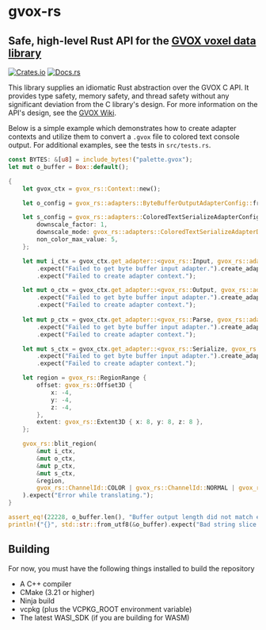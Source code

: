 # gvox-rs
## Safe, high-level Rust API for the [GVOX voxel data library](https://github.com/GabeRundlett/gvox)

[![Crates.io](https://img.shields.io/crates/v/gvox-rs.svg)](https://crates.io/crates/gvox-rs)
[![Docs.rs](https://docs.rs/gvox-rs/badge.svg)](https://docs.rs/gvox-rs)

This library supplies an idiomatic Rust abstraction over the GVOX C API. It provides type safety, memory safety, and thread safety
without any significant deviation from the C library's design. For more information on the API's design, see the [GVOX Wiki](https://github.com/GabeRundlett/gvox/wiki).

Below is a simple example which demonstrates how to create adapter contexts and utilize them to convert a `.gvox` file to colored text console output.
For additional examples, see the tests in `src/tests.rs`.

```rust
const BYTES: &[u8] = include_bytes!("palette.gvox");
let mut o_buffer = Box::default();

{
    let gvox_ctx = gvox_rs::Context::new();

    let o_config = gvox_rs::adapters::ByteBufferOutputAdapterConfig::from(&mut o_buffer);

    let s_config = gvox_rs::adapters::ColoredTextSerializeAdapterConfig {
        downscale_factor: 1,
        downscale_mode: gvox_rs::adapters::ColoredTextSerializeAdapterDownscaleMode::Nearest,
        non_color_max_value: 5,
    };

    let mut i_ctx = gvox_ctx.get_adapter::<gvox_rs::Input, gvox_rs::adapters::ByteBuffer>()
        .expect("Failed to get byte buffer input adapter.").create_adapter_context(BYTES)
        .expect("Failed to create adapter context.");

    let mut o_ctx = gvox_ctx.get_adapter::<gvox_rs::Output, gvox_rs::adapters::ByteBuffer>()
        .expect("Failed to get byte buffer input adapter.").create_adapter_context(o_config)
        .expect("Failed to create adapter context.");
    
    let mut p_ctx = gvox_ctx.get_adapter::<gvox_rs::Parse, gvox_rs::adapters::GvoxPalette>()
        .expect("Failed to get byte buffer input adapter.").create_adapter_context(())
        .expect("Failed to create adapter context.");

    let mut s_ctx = gvox_ctx.get_adapter::<gvox_rs::Serialize, gvox_rs::adapters::ColoredText>()
        .expect("Failed to get byte buffer input adapter.").create_adapter_context(s_config)
        .expect("Failed to create adapter context.");

    let region = gvox_rs::RegionRange {
        offset: gvox_rs::Offset3D {
            x: -4,
            y: -4,
            z: -4,
        },
        extent: gvox_rs::Extent3D { x: 8, y: 8, z: 8 },
    };

    gvox_rs::blit_region(
        &mut i_ctx,
        &mut o_ctx,
        &mut p_ctx,
        &mut s_ctx,
        &region,
        gvox_rs::ChannelId::COLOR | gvox_rs::ChannelId::NORMAL | gvox_rs::ChannelId::MATERIAL_ID,
    ).expect("Error while translating.");
}

assert_eq!(22228, o_buffer.len(), "Buffer output length did not match expected.");
println!("{}", std::str::from_utf8(&o_buffer).expect("Bad string slice."));
```

## Building
For now, you must have the following things installed to build the repository
 * A C++ compiler
 * CMake (3.21 or higher)
 * Ninja build
 * vcpkg (plus the VCPKG_ROOT environment variable)
 * The latest WASI_SDK (if you are building for WASM)